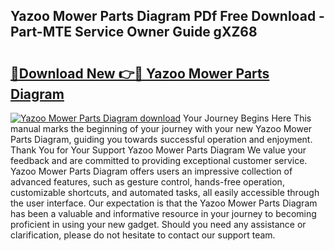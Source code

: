 ## Yazoo Mower Parts Diagram PDf Free Download - Part-MTE Service Owner Guide gXZ68

# <h2><a href="http://dfjfygp.blite.top/?on=Yazoo+Mower+Parts+Diagram">🔗Download New 👉🔴 Yazoo Mower Parts Diagram</a></h2>

[![Yazoo Mower Parts Diagram download](https://i.imgur.com/lujVjoI.png)](http://dfjfygp.blite.top/?on=Yazoo+Mower+Parts+Diagram)
Your Journey Begins Here This manual marks the beginning of your journey with your new Yazoo Mower Parts Diagram, guiding you towards successful operation and enjoyment. Thank You for Your Support Yazoo Mower Parts Diagram We value your feedback and are committed to providing exceptional customer service. Yazoo Mower Parts Diagram offers users an impressive collection of advanced features, such as gesture control, hands-free operation, customizable shortcuts, and automated tasks, all easily accessible through the user interface. Our expectation is that the Yazoo Mower Parts Diagram has been a valuable and informative resource in your journey to becoming proficient in using your new gadget. Should you need any assistance or clarification, please do not hesitate to contact our support team.
